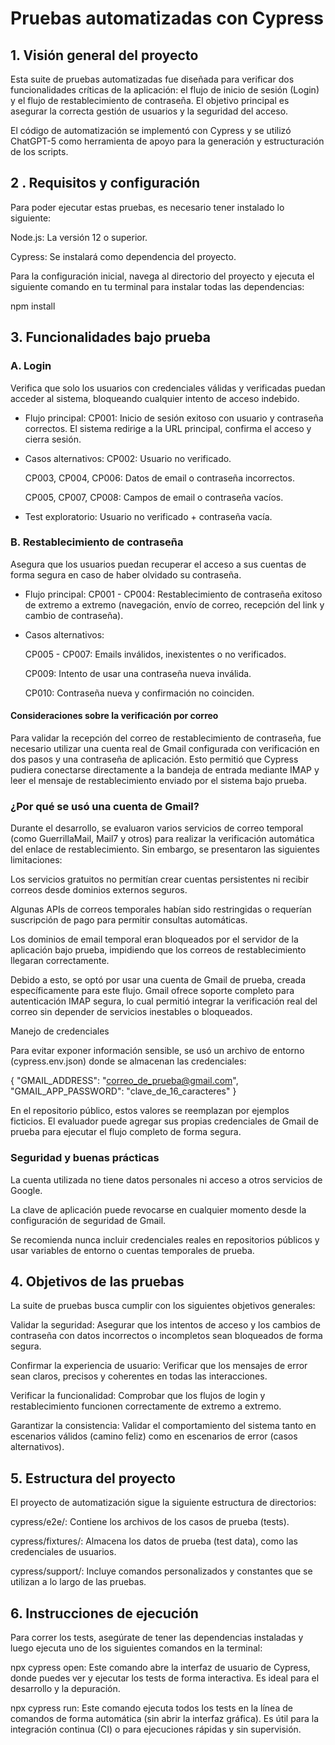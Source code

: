 # Pruebas automatizadas con Cypress
## 1. Visión general del proyecto
Esta suite de pruebas automatizadas fue diseñada para verificar dos funcionalidades críticas de la aplicación: el flujo de inicio de sesión (Login) y el flujo de restablecimiento de contraseña. El objetivo principal es asegurar la correcta gestión de usuarios y la seguridad del acceso.

El código de automatización se implementó con Cypress y se utilizó ChatGPT-5 como herramienta de apoyo para la generación y estructuración de los scripts.

## 2 . Requisitos y configuración
Para poder ejecutar estas pruebas, es necesario tener instalado lo siguiente:

Node.js: La versión 12 o superior.

Cypress: Se instalará como dependencia del proyecto.

Para la configuración inicial, navega al directorio del proyecto y ejecuta el siguiente comando en tu terminal para instalar todas las dependencias:

npm install

## 3. Funcionalidades bajo prueba
### A. Login
Verifica que solo los usuarios con credenciales válidas y verificadas puedan acceder al sistema, bloqueando cualquier intento de acceso indebido.

* Flujo principal:
  CP001: Inicio de sesión exitoso con usuario y contraseña correctos. El sistema redirige a la URL principal, confirma el acceso y cierra sesión.

* Casos alternativos:
  CP002: Usuario no verificado.

  CP003, CP004, CP006: Datos de email o contraseña incorrectos.

  CP005, CP007, CP008: Campos de email o contraseña vacíos.

* Test exploratorio: Usuario no verificado + contraseña vacía.

### B. Restablecimiento de contraseña
Asegura que los usuarios puedan recuperar el acceso a sus cuentas de forma segura en caso de haber olvidado su contraseña.

* Flujo principal:
CP001 - CP004: Restablecimiento de contraseña exitoso de extremo a extremo (navegación, envío de correo, recepción del link y cambio de contraseña).

* Casos alternativos:

  CP005 - CP007: Emails inválidos, inexistentes o no verificados.

  CP009: Intento de usar una contraseña nueva inválida.

  CP010: Contraseña nueva y confirmación no coinciden.

#### Consideraciones sobre la verificación por correo

Para validar la recepción del correo de restablecimiento de contraseña, fue necesario utilizar una cuenta real de Gmail configurada con verificación en dos pasos y una contraseña de aplicación.
Esto permitió que Cypress pudiera conectarse directamente a la bandeja de entrada mediante IMAP y leer el mensaje de restablecimiento enviado por el sistema bajo prueba.

### ¿Por qué se usó una cuenta de Gmail?

Durante el desarrollo, se evaluaron varios servicios de correo temporal (como GuerrillaMail, Mail7 y otros) para realizar la verificación automática del enlace de restablecimiento.
Sin embargo, se presentaron las siguientes limitaciones:

Los servicios gratuitos no permitían crear cuentas persistentes ni recibir correos desde dominios externos seguros.

Algunas APIs de correos temporales habían sido restringidas o requerían suscripción de pago para permitir consultas automáticas.

Los dominios de email temporal eran bloqueados por el servidor de la aplicación bajo prueba, impidiendo que los correos de restablecimiento llegaran correctamente.

Debido a esto, se optó por usar una cuenta de Gmail de prueba, creada específicamente para este flujo.
Gmail ofrece soporte completo para autenticación IMAP segura, lo cual permitió integrar la verificación real del correo sin depender de servicios inestables o bloqueados.

Manejo de credenciales

Para evitar exponer información sensible, se usó un archivo de entorno (cypress.env.json) donde se almacenan las credenciales:

{
  "GMAIL_ADDRESS": "correo_de_prueba@gmail.com",
  "GMAIL_APP_PASSWORD": "clave_de_16_caracteres"
}


En el repositorio público, estos valores se reemplazan por ejemplos ficticios.
El evaluador puede agregar sus propias credenciales de Gmail de prueba para ejecutar el flujo completo de forma segura.

### Seguridad y buenas prácticas

La cuenta utilizada no tiene datos personales ni acceso a otros servicios de Google.

La clave de aplicación puede revocarse en cualquier momento desde la configuración de seguridad de Gmail.

Se recomienda nunca incluir credenciales reales en repositorios públicos y usar variables de entorno o cuentas temporales de prueba.

## 4. Objetivos de las pruebas
La suite de pruebas busca cumplir con los siguientes objetivos generales:

Validar la seguridad: Asegurar que los intentos de acceso y los cambios de contraseña con datos incorrectos o incompletos sean bloqueados de forma segura.

Confirmar la experiencia de usuario: Verificar que los mensajes de error sean claros, precisos y coherentes en todas las interacciones.

Verificar la funcionalidad: Comprobar que los flujos de login y restablecimiento funcionen correctamente de extremo a extremo.

Garantizar la consistencia: Validar el comportamiento del sistema tanto en escenarios válidos (camino feliz) como en escenarios de error (casos alternativos).

## 5. Estructura del proyecto
El proyecto de automatización sigue la siguiente estructura de directorios:

cypress/e2e/: Contiene los archivos de los casos de prueba (tests).

cypress/fixtures/: Almacena los datos de prueba (test data), como las credenciales de usuarios.

cypress/support/: Incluye comandos personalizados y constantes que se utilizan a lo largo de las pruebas.

## 6. Instrucciones de ejecución
Para correr los tests, asegúrate de tener las dependencias instaladas y luego ejecuta uno de los siguientes comandos en la terminal:

npx cypress open: Este comando abre la interfaz de usuario de Cypress, donde puedes ver y ejecutar los tests de forma interactiva. Es ideal para el desarrollo y la depuración.

npx cypress run: Este comando ejecuta todos los tests en la línea de comandos de forma automática (sin abrir la interfaz gráfica). Es útil para la integración continua (CI) o para ejecuciones rápidas y sin supervisión.
